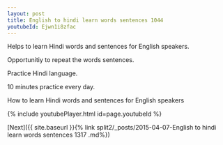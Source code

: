 ```yaml
---
layout: post
title: English to hindi learn words sentences 1044 
youtubeId: Ejwn1i8zfac
---
```

 
 
Helps to learn Hindi words and sentences for English speakers.

Opportunitiy to repeat the words sentences. 

Practice Hindi language. 
 
10 minutes practice every day. 
 
How to learn Hindi words and sentences for English speakers 
 
{% include youtubePlayer.html id=page.youtubeId %}
 
 
[Next]({{ site.baseurl }}{% link  split2/_posts/2015-04-07-English to hindi learn words sentences 1317 .md%})
 
